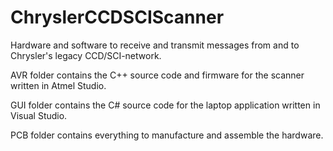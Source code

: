 # ChryslerCCDSCIScanner
Hardware and software to receive and transmit messages from and to Chrysler's legacy CCD/SCI-network.

AVR folder contains the C++ source code and firmware for the scanner written in Atmel Studio.

GUI folder contains the C# source code for the laptop application written in Visual Studio.

PCB folder contains everything to manufacture and assemble the hardware.

